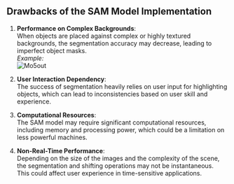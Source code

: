 ## Drawbacks of the SAM Model Implementation

1. **Performance on Complex Backgrounds**:  
   When objects are placed against complex or highly textured backgrounds, the segmentation accuracy may decrease, leading to imperfect object masks.  
   *Example:*  
   ![Mo5out](https://github.com/user-attachments/assets/4f93b208-1e81-41ce-b380-6e942797ceed)

2. **User Interaction Dependency**:  
   The success of segmentation heavily relies on user input for highlighting objects, which can lead to inconsistencies based on user skill and experience.

3. **Computational Resources**:  
   The SAM model may require significant computational resources, including memory and processing power, which could be a limitation on less powerful machines.

4. **Non-Real-Time Performance**:  
   Depending on the size of the images and the complexity of the scene, the segmentation and shifting operations may not be instantaneous. This could affect user experience in time-sensitive applications.
